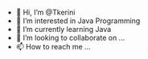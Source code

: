 - 👋 Hi, I’m @Tkerini
- 👀 I’m interested in Java Programming
- 🌱 I’m currently learning Java
- 💞️ I’m looking to collaborate on ...
- 📫 How to reach me ...

<!---
Tkerini/Tkerini is a ✨ special ✨ repository because its `README.md` (this file) appears on your GitHub profile.
You can click the Preview link to take a look at your changes.
--->
